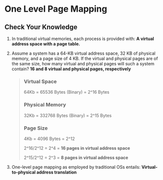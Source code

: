 # One Level Page Mapping #

## Check Your Knowledge ##

1. In traditional virtual memories, each process is provided with: __A virtual address space with a page table.__
2. Assume a system has a 64-KB virtual address space, 32 KB of physical memory, and a page size of 4 KB. 
If the virtual and physical pages are of the same size, how many virtual and physical pages will such a system contain? __16 and 8 virtual and physical pages, respectively__

    > ### Virtual Space ###
    > 64Kb = 65536 Bytes (Binary) = 2^16 Bytes
    > 
    > ### Physical Memory ###
    > 32Kb = 332768 Bytes (Binary) = 2^15 Bytes
    > 
    > ### Page Size ###
    > 4Kb = 4096 Bytes = 2^12
    > 
    > 2^16/2^12 = 2^4 = __16 pages in virtual address space__
    >
    > 2^15/2^12 = 2^3 = __8 pages in virtual address space__
    >
3. One-level page mapping as employed by traditional OSs entails: __Virtual-to-physical address translation__
